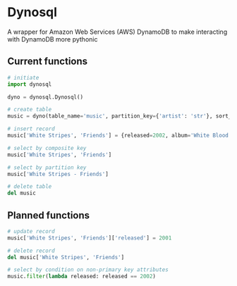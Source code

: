 # Dynosql

A wrapper for Amazon Web Services (AWS) DynamoDB to make interacting with DynamoDB more pythonic

## Current functions

```python
# initiate
import dynosql

dyno = dynosql.Dynosql()

# create table
music = dyno(table_name='music', partition_key={'artist': 'str'}, sort_key={'song': 'str'})

# insert record
music['White Stripes', 'Friends'] = {released=2002, album='White Blood Cells'}

# select by composite key
music['White Stripes', 'Friends']

# select by partition key
music['White Stripes - Friends']

# delete table
del music
```

## Planned functions

```python
# update record
music['White Stripes', 'Friends']['released'] = 2001

# delete record
del music['White Stripes', 'Friends']

# select by condition on non-primary key attributes
music.filter(lambda released: released == 2002)
```